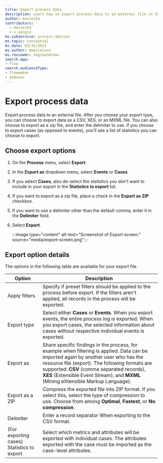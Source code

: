 ```yaml
---
title: Export process data
description: Learn how to export process data to an external file in the minit desktop application.
author: maslejka
contributors:
  - maslejka
  - v-aangie
ms.subservice: process-advisor
ms.topic: conceptual
ms.date: 03/15/2023
ms.author: mmaslejova
ms.reviewer: angieandrews
search.app:
- Flow
search.audienceType:
- flowmaker
- enduser
---
```


# Export process data

Export process data to an external file. After you choose your export type, you can choose to export data as a CSV, XES, or an MXML file. You can also choose to export as a zip file, and enter the delimiter to use. If you choose to export cases (as opposed to events), you'll see a list of statistics you can choose to export.

## Choose export options

1. On the **Process** menu, select **Export**.

1. In the **Export as** dropdown menu, select **Events** or **Cases**.

1. If you select **Cases**, also de-select the statistics you don't want to include in your export in the **Statistics to export** list.

1. If you want to export as a zip file, place a check in the **Export as ZIP** checkbox.

1. If you want to use a delimiter other than the default comma, enter it in the **Delimiter** field.

1. Select **Export**. 

    :::image type="content" alt-text="Screenshot of Export screen." source="media/export-screen.png":::

## Export option details

The options in the following table are available for your export file.

| Option             | Description      |
|--------------------|------------------|
| Apply filters      | Specify if preset filters should be applied to the process before export. If the filters aren't applied, all records in the process will be   exported.    |
| Export type        | Select either **Cases** or **Events**. When you export events, the entire process log is exported. When you export cases, the selected information about cases without respective individual   events is exported.   |
| Export as          | Share specific findings in the process, for example when filtering is   applied. Data can be imported again by another user who has the resource file  (export). The following formats are supported: **CSV** (comma separated records), **XES** (Extensible Event Stream), and **MXML** (Mining eXtensible Markup Language). |
| Export as a ZIP    | Compress the exported file into ZIP format. If you select this, select the type of compression  to use. Choose from among **Optimal**, **Fastest**, or **No compression**.     |
| Delimiter          | Enter a record separator When exporting to the CSV format.     |
| (For exporting cases) Statistics to export | Select which metrics and attributes will be exported with individual cases. The attributes exported with the case must be imported as the case-level attributes.      |

